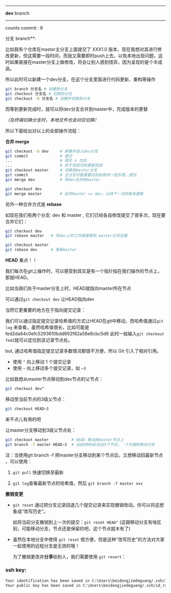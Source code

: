 ***

**dev** branch

***

counts commit : 6



分支 branch**: 

比如我有个仓库在master主分支上面提交了 XXX1.0 版本，现在我想对其进行修改更新，但这需要一段时间，而我又需要即时push上去，以免本地出现问题，这时如果直接在master分支上做修改，将会让别人感到怪异，因为呈现的是个半成品。

所以此时可以新建一个dev分支，在这个分支里面进行代码更新、重构等操作

```bash
git branch 分支名 # 创建新分支
git checkout 分支名 # 切换到分支
git checkout -b 分支名 # 创建并切换到分支
```

而等到更新完成时，就可以将dev分支合并到master中，完成版本的更替

*（在终端切换分支时，本地文件也会对应切换）*

所以下面给出对以上的全部操作流程：

**合并 merge**

```bash
git checkout -b dev     # 新建并进入dev分支
git commit          	# 提交 
...						# 提交 n 次后
...						# 终于项目代码更新完成
git checkout master		# 切换到master分支
git commit				# 主分支可能需要在别处修改一些东西，提交
git merge dev			# 将dev合并到master

git checkout dev		
git merge master		# 此时master == dev，以待下一次的版本更新
```

另外一种合并方式是 **rebase**  

如现在我们有两个分支: dev 和 master , 它们已经各自修改提交了很多次，现在要合并它们：

```bash
git checkout dev
git rebase master   # 将dev上的工作直接移到 master分支后面

git checkout master
git rebase dev		# 更新master
```



**HEAD** 重点！！

我们每次在git上操作时，可以感受到其实是有一个指针指在我们操作的节点上，那就HEAD。

比如当我们处于master分支上时，HEAD就指向master所在节点

可以通过`git checkout dev` 让HEAD指向dev

当然它更重要的地方在于指向提交记录：

我们可以通过指定提交记录哈希值的方式让HEAD在git中移动，而哈希值通过`git log` 来查看，虽然哈希值很长，比如可能是fed2da64c0efc5293610bdd892f82a58e8cbc5d8 此时一般输入`git checkout fed2`就可以定位到该记录节点处。

but, 通过哈希值指定提交记录多数情况都很不方便，所以 Git 引入了相对引用。

* 使用 `^` 向上移动 1 个提交记录
* 使用 `~` 向上移动多个提交记录，如 `~3`

比如我想从master节点移动到dev节点的父节点：

```bash
git checkout dev^
```

移动至当前节点的3级父节点：

```bash
git checkout HEAD~3
```

来干点儿有用的吧

让master分支移动到3级父节点处：

```bash
git checkout master 	     # HEAD 移动到master节点上
git branch -f master HEAD~3  # 当前的HEAD向后3个节点， -f为强制移动分支
```

注：当使用git  branch -f 把master分支移动到某个节点后，又想移动回最新节点 ，可以使用：

  1. `git pull` 快速切换至最新

  2. `git log`查看最新节点的哈希值，然后 `git branch -f master xxx`

     

 **撤销变更** 

* `git reset` 通过把分支记录回退几个提交记录来实现撤销改动。你可以将这想象成“改写历史”。

  如将当前分支撤销到上一次的提交：`git reset HEAD^`  (这跟移动分支有啥区别，可能移动分支，节点还是保留的吧，这个节点就木有了)

* 虽然在本地分支中使用 `git reset` 很方便，但是这种“改写历史”的方法对大家一起使用的远程分支是无效的哦！

  为了撤销更改并**分享**给别人，我们需要使用 `git revert`：

  









### ssh key:

```bash
Your identification has been saved in C:\Users\beidongjiedeguang/.ssh/id_rsa.
Your public key has been saved in C:\Users\beidongjiedeguang/.ssh/id_rsa.pub.
```





